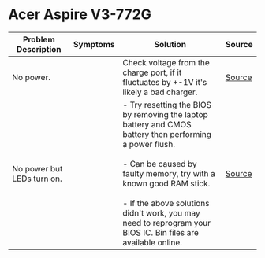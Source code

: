 # Acer Aspire V3-772G

| Problem Description        | Symptoms | Solution                                                                                                                                                                                                                                                                                               | Source                                                           |
| -------------------------- | -------- | ------------------------------------------------------------------------------------------------------------------------------------------------------------------------------------------------------------------------------------------------------------------------------------------------------ | ---------------------------------------------------------------- |
| No power.                  |          | Check voltage from the charge port, if it fluctuates by +-1V it's likely a bad charger.                                                                                                                                                                                                                | [Source](https://old.repair.wiki/w/Acer_Laptops_V_Series_3-772g) |
| No power but LEDs turn on. |          | - Try resetting the BIOS by removing the laptop battery and CMOS battery then performing a power flush.<br><br>- Can be caused by faulty memory, try with a known good RAM stick.<br><br>- If the above solutions didn't work, you may need to reprogram your BIOS IC. Bin files are available online. | [Source](https://old.repair.wiki/w/Acer_Laptops_V_Series_3-772g) |
